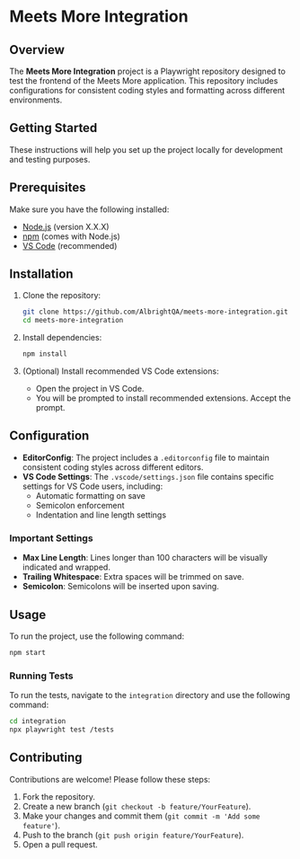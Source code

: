 # Meets More Integration

## Overview
The **Meets More Integration** project is a Playwright repository designed to test the frontend of the Meets More application. This repository includes configurations for consistent coding styles and formatting across different environments.

## Getting Started
These instructions will help you set up the project locally for development and testing purposes.

## Prerequisites
Make sure you have the following installed:
- [Node.js](https://nodejs.org/) (version X.X.X)
- [npm](https://www.npmjs.com/) (comes with Node.js)
- [VS Code](https://code.visualstudio.com/) (recommended)

## Installation
1. Clone the repository:
   ```bash
   git clone https://github.com/AlbrightQA/meets-more-integration.git
   cd meets-more-integration
   ```

2. Install dependencies:
   ```bash
   npm install
   ```

3. (Optional) Install recommended VS Code extensions:
   - Open the project in VS Code.
   - You will be prompted to install recommended extensions. Accept the prompt.

## Configuration
- **EditorConfig**: The project includes a `.editorconfig` file to maintain consistent coding styles across different editors.
- **VS Code Settings**: The `.vscode/settings.json` file contains specific settings for VS Code users, including:
  - Automatic formatting on save
  - Semicolon enforcement
  - Indentation and line length settings

### Important Settings
- **Max Line Length**: Lines longer than 100 characters will be visually indicated and wrapped.
- **Trailing Whitespace**: Extra spaces will be trimmed on save.
- **Semicolon**: Semicolons will be inserted upon saving.

## Usage
To run the project, use the following command:
```bash
npm start
```

### Running Tests
To run the tests, navigate to the `integration` directory and use the following command:
```bash
cd integration
npx playwright test /tests
```

## Contributing
Contributions are welcome! Please follow these steps:
1. Fork the repository.
2. Create a new branch (`git checkout -b feature/YourFeature`).
3. Make your changes and commit them (`git commit -m 'Add some feature'`).
4. Push to the branch (`git push origin feature/YourFeature`).
5. Open a pull request.